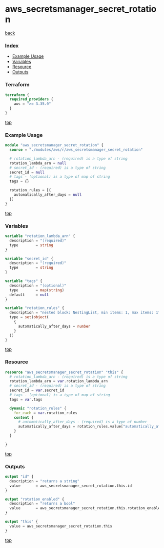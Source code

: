# aws_secretsmanager_secret_rotation

[back](../aws.md)

### Index

- [Example Usage](#example-usage)
- [Variables](#variables)
- [Resource](#resource)
- [Outputs](#outputs)

### Terraform

```terraform
terraform {
  required_providers {
    aws = ">= 3.35.0"
  }
}
```

[top](#index)

### Example Usage

```terraform
module "aws_secretsmanager_secret_rotation" {
  source = "./modules/aws/r/aws_secretsmanager_secret_rotation"

  # rotation_lambda_arn - (required) is a type of string
  rotation_lambda_arn = null
  # secret_id - (required) is a type of string
  secret_id = null
  # tags - (optional) is a type of map of string
  tags = {}

  rotation_rules = [{
    automatically_after_days = null
  }]
}
```

[top](#index)

### Variables

```terraform
variable "rotation_lambda_arn" {
  description = "(required)"
  type        = string
}

variable "secret_id" {
  description = "(required)"
  type        = string
}

variable "tags" {
  description = "(optional)"
  type        = map(string)
  default     = null
}

variable "rotation_rules" {
  description = "nested block: NestingList, min items: 1, max items: 1"
  type = set(object(
    {
      automatically_after_days = number
    }
  ))
}
```

[top](#index)

### Resource

```terraform
resource "aws_secretsmanager_secret_rotation" "this" {
  # rotation_lambda_arn - (required) is a type of string
  rotation_lambda_arn = var.rotation_lambda_arn
  # secret_id - (required) is a type of string
  secret_id = var.secret_id
  # tags - (optional) is a type of map of string
  tags = var.tags

  dynamic "rotation_rules" {
    for_each = var.rotation_rules
    content {
      # automatically_after_days - (required) is a type of number
      automatically_after_days = rotation_rules.value["automatically_after_days"]
    }
  }

}
```

[top](#index)

### Outputs

```terraform
output "id" {
  description = "returns a string"
  value       = aws_secretsmanager_secret_rotation.this.id
}

output "rotation_enabled" {
  description = "returns a bool"
  value       = aws_secretsmanager_secret_rotation.this.rotation_enabled
}

output "this" {
  value = aws_secretsmanager_secret_rotation.this
}
```

[top](#index)